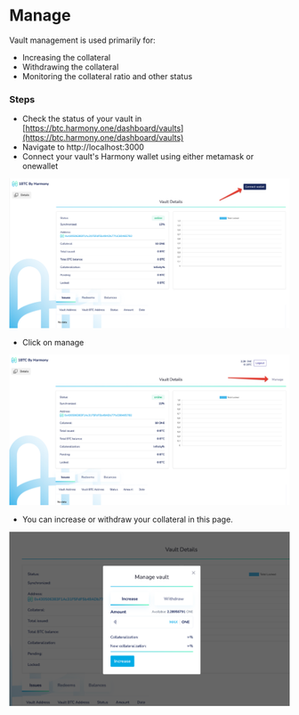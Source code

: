 # Manage

Vault management is used primarily for:

* Increasing the collateral
* Withdrawing the collateral
* Monitoring the collateral ratio and other status

### Steps

* Check the status of your vault in [https://btc.harmony.one/dashboard/vaults](https://btc.harmony.one/dashboard/vaults)
* Navigate to http://localhost:3000&#x20;
* Connect your vault's Harmony wallet using either metamask or onewallet&#x20;

![](../../../../.gitbook/assets/Untitled.png)

* Click on manage

![](../../../../.gitbook/assets/Untitled-2.png)

* You can increase or withdraw your collateral in this page.

![](../../../../.gitbook/assets/Untitled-3.png)

